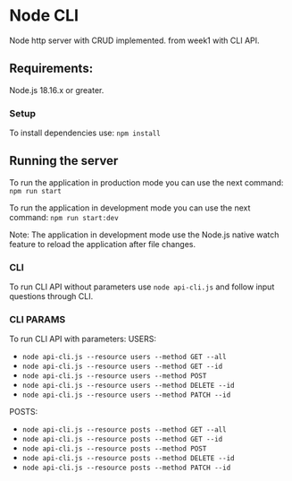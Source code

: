 # Node CLI
Node http server with CRUD implemented. from week1 with CLI API.
## Requirements:
Node.js 18.16.x or greater.

### Setup
To install dependencies use: 
```npm install```
## Running the server
To run the application in production mode you can use the next command:
```npm run start```

To run the application in development mode you can use the next command:
```npm run start:dev```

Note: The application in development mode use the Node.js native watch feature to reload the application after file changes.

### CLI
To run CLI API without parameters use  ```node api-cli.js``` and follow input questions through CLI.

### CLI PARAMS
To run CLI API with parameters:
USERS: 
- ```node api-cli.js --resource users --method GET --all```
- ```node api-cli.js --resource users --method GET --id```
- ```node api-cli.js --resource users --method POST```
- ```node api-cli.js --resource users --method DELETE --id```
- ```node api-cli.js --resource users --method PATCH --id```

POSTS:
- ```node api-cli.js --resource posts --method GET --all```
- ```node api-cli.js --resource posts --method GET --id```
- ```node api-cli.js --resource posts --method POST```
- ```node api-cli.js --resource posts --method DELETE --id```
- ```node api-cli.js --resource posts --method PATCH --id```